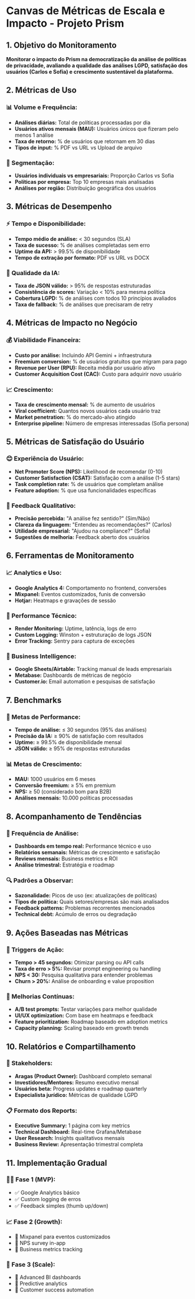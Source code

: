 # Canvas de Métricas de Escala e Impacto - Projeto Prism

## 1. Objetivo do Monitoramento
**Monitorar o impacto do Prism na democratização da análise de políticas de privacidade, avaliando a qualidade das análises LGPD, satisfação dos usuários (Carlos e Sofia) e crescimento sustentável da plataforma.**

## 2. Métricas de Uso

### **📊 Volume e Frequência:**
- **Análises diárias:** Total de políticas processadas por dia
- **Usuários ativos mensais (MAU):** Usuários únicos que fizeram pelo menos 1 análise
- **Taxa de retorno:** % de usuários que retornam em 30 dias
- **Tipos de input:** % PDF vs URL vs Upload de arquivo

### **🎯 Segmentação:**
- **Usuários individuais vs empresariais:** Proporção Carlos vs Sofia
- **Políticas por empresa:** Top 10 empresas mais analisadas
- **Análises por região:** Distribuição geográfica dos usuários

## 3. Métricas de Desempenho

### **⚡ Tempo e Disponibilidade:**
- **Tempo médio de análise:** < 30 segundos (SLA)
- **Taxa de sucesso:** % de análises completadas sem erro
- **Uptime da API:** > 99.5% de disponibilidade
- **Tempo de extração por formato:** PDF vs URL vs DOCX

### **🤖 Qualidade da IA:**
- **Taxa de JSON válido:** > 95% de respostas estruturadas
- **Consistência de scores:** Variação < 10% para mesma política
- **Cobertura LGPD:** % de análises com todos 10 princípios avaliados
- **Taxa de fallback:** % de análises que precisaram de retry

## 4. Métricas de Impacto no Negócio

### **💰 Viabilidade Financeira:**
- **Custo por análise:** Incluindo API Gemini + infraestrutura
- **Freemium conversion:** % de usuários gratuitos que migram para pago
- **Revenue per User (RPU):** Receita média por usuário ativo
- **Customer Acquisition Cost (CAC):** Custo para adquirir novo usuário

### **📈 Crescimento:**
- **Taxa de crescimento mensal:** % de aumento de usuários
- **Viral coefficient:** Quantos novos usuários cada usuário traz
- **Market penetration:** % do mercado-alvo atingido
- **Enterprise pipeline:** Número de empresas interessadas (Sofia persona)

## 5. Métricas de Satisfação do Usuário

### **😊 Experiência do Usuário:**
- **Net Promoter Score (NPS):** Likelihood de recomendar (0-10)
- **Customer Satisfaction (CSAT):** Satisfação com a análise (1-5 stars)
- **Task completion rate:** % de usuários que completam análise
- **Feature adoption:** % que usa funcionalidades específicas

### **💬 Feedback Qualitativo:**
- **Precisão percebida:** "A análise fez sentido?" (Sim/Não)
- **Clareza da linguagem:** "Entendeu as recomendações?" (Carlos)
- **Utilidade empresarial:** "Ajudou na compliance?" (Sofia)
- **Sugestões de melhoria:** Feedback aberto dos usuários

## 6. Ferramentas de Monitoramento

### **📈 Analytics e Uso:**
- **Google Analytics 4:** Comportamento no frontend, conversões
- **Mixpanel:** Eventos customizados, funis de conversão
- **Hotjar:** Heatmaps e gravações de sessão

### **🔧 Performance Técnico:**
- **Render Monitoring:** Uptime, latência, logs de erro
- **Custom Logging:** Winston + estruturação de logs JSON
- **Error Tracking:** Sentry para captura de exceções

### **💼 Business Intelligence:**
- **Google Sheets/Airtable:** Tracking manual de leads empresariais
- **Metabase:** Dashboards de métricas de negócio
- **Customer.io:** Email automation e pesquisas de satisfação

## 7. Benchmarks

### **🎯 Metas de Performance:**
- **Tempo de análise:** ≤ 30 segundos (95% das análises)
- **Precisão da IA:** ≥ 90% de satisfação com resultados
- **Uptime:** ≥ 99.5% de disponibilidade mensal
- **JSON válido:** ≥ 95% de respostas estruturadas

### **📊 Metas de Crescimento:**
- **MAU:** 1000 usuários em 6 meses
- **Conversão freemium:** ≥ 5% em premium
- **NPS:** ≥ 50 (considerado bom para B2B)
- **Análises mensais:** 10.000 políticas processadas

## 8. Acompanhamento de Tendências

### **📅 Frequência de Análise:**
- **Dashboards em tempo real:** Performance técnico e uso
- **Relatórios semanais:** Métricas de crescimento e satisfação
- **Reviews mensais:** Business metrics e ROI
- **Análise trimestral:** Estratégia e roadmap

### **🔍 Padrões a Observar:**
- **Sazonalidade:** Picos de uso (ex: atualizações de políticas)
- **Tipos de política:** Quais setores/empresas são mais analisados
- **Feedback patterns:** Problemas recorrentes mencionados
- **Technical debt:** Acúmulo de erros ou degradação

## 9. Ações Baseadas nas Métricas

### **🚨 Triggers de Ação:**
- **Tempo > 45 segundos:** Otimizar parsing ou API calls
- **Taxa de erro > 5%:** Revisar prompt engineering ou handling
- **NPS < 30:** Pesquisa qualitativa para entender problemas
- **Churn > 20%:** Análise de onboarding e value proposition

### **🔄 Melhorias Contínuas:**
- **A/B test prompts:** Testar variações para melhor qualidade
- **UI/UX optimization:** Com base em heatmaps e feedback
- **Feature prioritization:** Roadmap baseado em adoption metrics
- **Capacity planning:** Scaling baseado em growth trends

## 10. Relatórios e Compartilhamento

### **👥 Stakeholders:**
- **Aragas (Product Owner):** Dashboard completo semanal
- **Investidores/Mentores:** Resumo executivo mensal
- **Usuários beta:** Progress updates e roadmap quarterly
- **Especialista jurídico:** Métricas de qualidade LGPD

### **📋 Formato dos Reports:**
- **Executive Summary:** 1 página com key metrics
- **Technical Dashboard:** Real-time Grafana/Metabase
- **User Research:** Insights qualitativos mensais
- **Business Review:** Apresentação trimestral completa

## 11. Implementação Gradual

### **🏃‍♂️ Fase 1 (MVP):**
- ✅ Google Analytics básico
- ✅ Custom logging de erros
- ✅ Feedback simples (thumb up/down)

### **📈 Fase 2 (Growth):**
- 🔄 Mixpanel para eventos customizados
- 🔄 NPS survey in-app
- 🔄 Business metrics tracking

### **🚀 Fase 3 (Scale):**
- 🔮 Advanced BI dashboards
- 🔮 Predictive analytics
- 🔮 Customer success automation